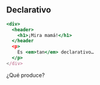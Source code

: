 ##  Declarativo

```jsx
<div>
  <header>
    <h1>¡Mira mamá!</h1>
  </header
  <p>
    Es <em>tan</em> declarativo…
  </p>
</div>
```

¿Qué produce?

